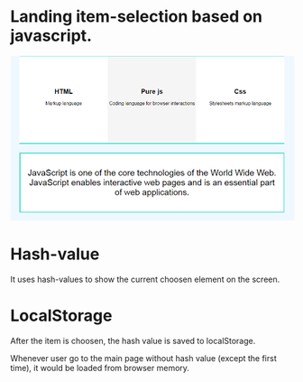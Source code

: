 # Landing item-selection based on javascript. 

![Hash-landing preview](https://github.com/Reverlight/Hash-landing/blob/master/readme-preview.png)
# Hash-value
It uses hash-values to show the current choosen element on the screen.

# LocalStorage
After the item is choosen, the hash value is saved to localStorage. 

Whenever user go to the main page without hash value 
(except the first time), it would be loaded 
from browser memory.
